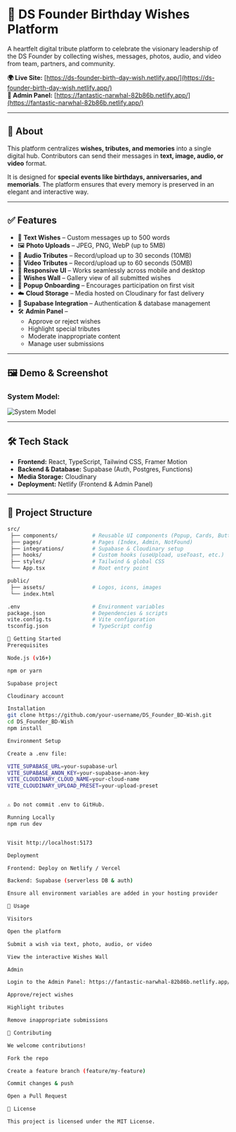 # 🎉 DS Founder Birthday Wishes Platform

A heartfelt digital tribute platform to celebrate the visionary leadership of the DS Founder by collecting wishes, messages, photos, audio, and video from team, partners, and community.

**🌍 Live Site:** [https://ds-founder-birth-day-wish.netlify.app/](https://ds-founder-birth-day-wish.netlify.app/)  
**🔐 Admin Panel:** [https://fantastic-narwhal-82b86b.netlify.app/](https://fantastic-narwhal-82b86b.netlify.app/)

---

## 🧾 About

This platform centralizes **wishes, tributes, and memories** into a single digital hub. Contributors can send their messages in **text, image, audio, or video** format.  

It is designed for **special events like birthdays, anniversaries, and memorials**. The platform ensures that every memory is preserved in an elegant and interactive way.

---

## ✅ Features

- 📝 **Text Wishes** – Custom messages up to 500 words  
- 🖼 **Photo Uploads** – JPEG, PNG, WebP (up to 5MB)  
- 🎤 **Audio Tributes** – Record/upload up to 30 seconds (10MB)  
- 🎥 **Video Tributes** – Record/upload up to 60 seconds (50MB)  
- 📱 **Responsive UI** – Works seamlessly across mobile and desktop  
- 🎉 **Wishes Wall** – Gallery view of all submitted wishes  
- 🔔 **Popup Onboarding** – Encourages participation on first visit  
- ☁️ **Cloud Storage** – Media hosted on Cloudinary for fast delivery  
- 🔐 **Supabase Integration** – Authentication & database management  
- 🛠 **Admin Panel** –  
  - Approve or reject wishes  
  - Highlight special tributes  
  - Moderate inappropriate content  
  - Manage user submissions  

---

## 🖼 Demo & Screenshot

### System Model:
![System Model](https://github.com/thiyo-de/DS_Founder_BD-Wish/blob/main/Model.png)

---

## 🛠 Tech Stack

- **Frontend:** React, TypeScript, Tailwind CSS, Framer Motion  
- **Backend & Database:** Supabase (Auth, Postgres, Functions)  
- **Media Storage:** Cloudinary  
- **Deployment:** Netlify (Frontend & Admin Panel)  

---

## 📁 Project Structure

```bash
src/
 ├── components/           # Reusable UI components (Popup, Cards, Buttons, etc.)
 ├── pages/                # Pages (Index, Admin, NotFound)
 ├── integrations/         # Supabase & Cloudinary setup
 ├── hooks/                # Custom hooks (useUpload, useToast, etc.)
 ├── styles/               # Tailwind & global CSS
 └── App.tsx               # Root entry point

public/
 ├── assets/               # Logos, icons, images
 └── index.html

.env                       # Environment variables
package.json               # Dependencies & scripts
vite.config.ts             # Vite configuration
tsconfig.json              # TypeScript config

🚀 Getting Started
Prerequisites

Node.js (v16+)

npm or yarn

Supabase project

Cloudinary account

Installation
git clone https://github.com/your-username/DS_Founder_BD-Wish.git
cd DS_Founder_BD-Wish
npm install

Environment Setup

Create a .env file:

VITE_SUPABASE_URL=your-supabase-url
VITE_SUPABASE_ANON_KEY=your-supabase-anon-key
VITE_CLOUDINARY_CLOUD_NAME=your-cloud-name
VITE_CLOUDINARY_UPLOAD_PRESET=your-upload-preset


⚠️ Do not commit .env to GitHub.

Running Locally
npm run dev


Visit http://localhost:5173

Deployment

Frontend: Deploy on Netlify / Vercel

Backend: Supabase (serverless DB & auth)

Ensure all environment variables are added in your hosting provider

🎯 Usage

Visitors

Open the platform

Submit a wish via text, photo, audio, or video

View the interactive Wishes Wall

Admin

Login to the Admin Panel: https://fantastic-narwhal-82b86b.netlify.app/

Approve/reject wishes

Highlight tributes

Remove inappropriate submissions

👥 Contributing

We welcome contributions!

Fork the repo

Create a feature branch (feature/my-feature)

Commit changes & push

Open a Pull Request

📝 License

This project is licensed under the MIT License.
